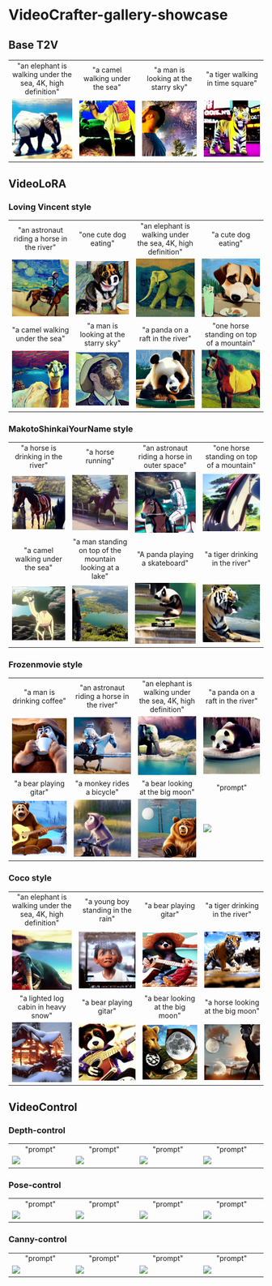 # VideoCrafter-gallery-showcase



## Base T2V  

<table class="center">
  <td style="text-align:center;" width="170">"an elephant is walking under the sea, 4K, high definition"</td>
  <td style="text-align:center;" width="170">"a camel walking under the sea"</td>
  <td style="text-align:center;" width="170">"a man is looking at the starry sky"</td>
  <td style="text-align:center;" width="170">"a tiger walking in time square"</td>
  <tr>
  <td><img src=assets/base/an_elephant_is_walking_under_the_sea_4K_high_definition_base_t2v.gif width="170"></td>
  <td><img src=assets/base/a_camel_walking_under_the_sea_000184b41510b2c7bed0f5ad19165bf73b338b2babe.gif width="170"></td>
  <td><img src=assets/base/a_man_is_looking_at_the_starry_sky_000.gif width="170"></td>
  <td><img src=assets/base/a_tiger_walking_in_time_square__00154997f33914ef2d1894953e95051b499ec2034bc.gif width="170"></td>
</table >

## VideoLoRA   
### Loving Vincent style
<table class="center">
  <td style="text-align:center;" width="170">"an astronaut riding a horse in the river"</td>
  <td style="text-align:center;" width="170">"one cute dog eating"</td>
  <td style="text-align:center;" width="170">"an elephant is walking under the sea, 4K, high definition"</td>
  <td style="text-align:center;" width="170">"a cute dog eating"</td>
<tr>
  <td><img src=assets/lora/vincent/an_astronaut_riding_a_horse_in_the_river_Loving_Vincent_style_000.gif width="170"></td>
  <td><img src=assets/lora/vincent/one_cute_dog_eating__Loving_Vincent_style_0008879b03b1153aa089e080027dcc51c11a8f64375.gif width="170"></td>
  <td><img src=assets/lora/vincent/an_elephant_is_walking_under_the_sea_4K_high_definition_loving_vincent_style.gif width="170"></td>
  <td><img src=assets/lora/vincent/a_cute_dog_eating_loving_vincent_style.gif width="170"></td>
<tr>
  <td style="text-align:center;" width="170">"a camel walking under the sea"</td>
  <td style="text-align:center;" width="170">"a man is looking at the starry sky"</td>
  <td style="text-align:center;" width="170">"a panda on a raft in the river"</td>
  <td style="text-align:center;" width="170">"one horse standing on top of a mountain"</td>
<tr>
  <td><img src=assets/lora/vincent/a_camel_walking_under_the_sea_Loving_Vincent_style_00102c0455e31871dae97fb21bb4decb7125942b07b.gif width="170"></td>  
  <td><img src=assets/lora/vincent/a_man_is_looking_at_the_starry_sky_Loving_Vincent_style_0007732a1d1a3b5f0f8655cd4df9ea8304f4cbf3f3b.gif width="170"></td>
  <td><img src=assets/lora/vincent/A_panda_on_a_raft_in_the_river__Loving_Vincent_style_001e34bca14a261405bf5dde67f52799261cb2e8805.gif width="170"></td>
  <td><img src=assets/lora/vincent/one_horse_standing_on_top_of_a_mountain_Loving_Vincent_style_0005eb8dff8e467c7fc99d00d7429932ba0a357ac7e.gif width="170"></td>
</table >

### MakotoShinkaiYourName style
<table class="center">
  <td style="text-align:center;" width="170">"a horse is drinking in the river"</td>
  <td style="text-align:center;" width="170">"a horse running"</td>
  <td style="text-align:center;" width="170">"an astronaut riding a horse in outer space"</td>
  <td style="text-align:center;" width="170">"one horse standing on top of a mountain"</td>
<tr>
  <td><img src=assets/lora/yourname/a_horse_is_drinking_in_the_river_MakotoShinkaiYourName_style_000.gif width="170"></td>
  <td><img src=assets/lora/yourname/a_horse_running_MakotoShinkaiYourName_style_000745c0bd67dddd1c2dc73dc9464c6d99724f28000.gif width="170"></td>
  <td><img src=assets/lora/yourname/an_astronaut_riding_a_horse_in_outer_space_MakotoShinkaiYourName_style_000.gif width="170"></td>
  <td><img src=assets/lora/yourname/one_horse_standing_on_top_of_a_mountain_MakotoShinkaiYourName_style_000.gif width="170"></td>
<tr>
  <td style="text-align:center;" width="170">"a camel walking under the sea"</td>
  <td style="text-align:center;" width="170">"a man standing on top of the mountain looking at a lake"</td>
  <td style="text-align:center;" width="170">"A panda playing a skateboard"</td>
  <td style="text-align:center;" width="170">"a tiger drinking in the river"</td>
<tr>
  <td><img src=assets/lora/yourname/a_camel_walking_under_the_sea_MakotoShinkaiYourName_style_001db1e8aa467f7bd290a9f351c2330297e3f24352a.gif width="170"></td>
  <td><img src=assets/lora/yourname/a_man_standing_on_top_of_the_mountain_looking_at_a_lake__MakotoShinkaiYourName_style_0012a1489b6eb9a03c15ccb8521424c9cbbeaabbba4.gif width="170"></td>
  <td><img src=assets/lora/yourname/A_panda__playing_a_skateboard_MakotoShinkaiYourName_style_0000604bd34eec269301d359b189b1c4f3830d6ae61.gif width="170"></td>
  <td><img src=assets/lora/yourname/a_tiger_drinking_in_the_river_MakotoShinkaiYourName_style_0008363cc16665c834ea90f1b1757f27ec26bdaa320.gif width="170"></td>
</table >

### Frozenmovie style 
<table class="center">
  <td style="text-align:center;" width="170">"a man is drinking coffee"</td>
  <td style="text-align:center;" width="170">"an astronaut riding a horse in the river"</td>
  <td style="text-align:center;" width="170">"an elephant is walking under the sea, 4K, high definition"</td>
  <td style="text-align:center;" width="170">"a panda on a raft in the river"</td>
  <tr>
  <td><img src=assets/lora/frozen/a_man_is_drinking_coffee_frozen_sytle.gif width="170"></td>
  <td><img src=assets/lora/frozen/astronaut_riding_a_horse_in_the_river_frozen_style.gif width="170"></td>
  <td><img src=assets/lora/frozen/an_elephant_is_walking_under_the_sea_4K_high_definition_frozen_style.gif width="170"></td>
  <td><img src=assets/lora/frozen/A_panda_on_a_raft_in_the_river__frozenmovie_style_00039bdc8c6bd38a8a72c3050a23558cfe2aef08581.gif width="170"></td>
<tr>
  <td style="text-align:center;" width="170">"a bear playing gitar"</td>
  <td style="text-align:center;" width="170">"a monkey rides a bicycle"</td>
  <td style="text-align:center;" width="170">"a bear looking at the big moon"</td>
  <td style="text-align:center;" width="170">"prompt"</td>
<tr>
  <td><img src=assets/lora/frozen/A_bear_playing_gitar_frozenmovie_style_00101a8912d82929fb3cb4be06f285c048e59e3b681.gif width="170"></td>
  <td><img src=assets/lora/frozen/A_monkey_rides_a_bicycle_frozenmovie_style_001c0baa63f9eb310a5c5e7aa827a055b567b68fe78.gif width="170"></td>
  <td><img src=assets/lora/frozen/a_bear_looking_at_the_big_moon__frozenmovie_style_0014cef4eaf7f2e32651ed63cd3d720de7019c7d714.gif width="170"></td>
  <td><img src=assets/lora/frozen/xx.gif width="170"></td>
</table >

### Coco style
<table class="center">
  <td style="text-align:center;" width="170">"an elephant is walking under the sea, 4K, high definition"</td>
  <td style="text-align:center;" width="170">"a young boy standing in the rain"</td>
  <td style="text-align:center;" width="170">"a bear playing gitar"</td>
  <td style="text-align:center;" width="170">"a tiger drinking in the river"</td>
  <tr>
  <td><img src=assets/lora/coco/an_elephant_is_walking_under_the_sea_4K_high_definition_coco_style.gif width="170"></td>
  <td><img src=assets/lora/coco/a_young_boy_standing_in_the_rain_coco_style_000b2d9f288e2a2ee76bb08acaac2a75771862bc4ba.gif width="170"></td>
  <td><img src=assets/lora/coco/A_bear_playing_gitar_coco_style_0012da67b3bfc13920a293c8faedcf1f38db1f6c4d5.gif width="170"></td>
  <td><img src=assets/lora/coco/a_tiger_drinking_in_the_river_coco_style_0012319a2c0129a857e709005496f2e4b1168943612.gif width="170"></td>
  <tr>
  <td style="text-align:center;" width="170">"a lighted log cabin in heavy snow"</td>
  <td style="text-align:center;" width="170">"a bear playing gitar"</td>
  <td style="text-align:center;" width="170">"a bear looking at the big moon"</td>
  <td style="text-align:center;" width="170">"a horse looking at the big moon"</td>
  <tr>
  <td><img src=assets/lora/coco/A_lighted_log_cabin_in_heavy_snow_coco_style_000ca777d92cf3a8f6ad7565804f71a5f65d652177a.gif width="170"></td>
  <td><img src=assets/lora/coco/A_bear_playing_gitar_coco_style_000a2bdf50c7ac869032c0cd41e7827503c34595d12.gif width="170"></td>
  <td><img src=assets/lora/coco/a_bear_looking_at_the_big_moon__coco_style_0018872f2f5c6fcdfb63684304dd7371dbb66f26097.gif width="170"></td>
  <td><img src=assets/lora/coco/a_horse_looking_at_the_big_moon__coco_style_001e0502b1125de0c90fdb9f5a3ab2977be2934a561.gif width="170"></td>
</table >

## VideoControl
### Depth-control 
<table class="center">
  <td style="text-align:center;" width="170">"prompt"</td>
  <td style="text-align:center;" width="170">"prompt"</td>
  <td style="text-align:center;" width="170">"prompt"</td>
  <td style="text-align:center;" width="170">"prompt"</td>
  <tr>
  <td><img src=assets/videocontrol/depth/xx.gif width="170"></td>
  <td><img src=assets/videocontrol/depth/xx.gif width="170"></td>
  <td><img src=assets/videocontrol/depth/xx.gif width="170"></td>
  <td><img src=assets/videocontrol/depth/xx.gif width="170"></td>
</table >

### Pose-control 
<table class="center">
  <td style="text-align:center;" width="170">"prompt"</td>
  <td style="text-align:center;" width="170">"prompt"</td>
  <td style="text-align:center;" width="170">"prompt"</td>
  <td style="text-align:center;" width="170">"prompt"</td>
  <tr>
  <td><img src=assets/videocontrol/pose/xx.gif width="170"></td>
  <td><img src=assets/videocontrol/pose/xx.gif width="170"></td>
  <td><img src=assets/videocontrol/pose/xx.gif width="170"></td>
  <td><img src=assets/videocontrol/pose/xx.gif width="170"></td>
</table >

### Canny-control 
<table class="center">
  <td style="text-align:center;" width="170">"prompt"</td>
  <td style="text-align:center;" width="170">"prompt"</td>
  <td style="text-align:center;" width="170">"prompt"</td>
  <td style="text-align:center;" width="170">"prompt"</td>
  <tr>
  <td><img src=assets/videocontrol/canny/xx.gif width="170"></td>
  <td><img src=assets/videocontrol/canny/xx.gif width="170"></td>
  <td><img src=assets/videocontrol/canny/xx.gif width="170"></td>
  <td><img src=assets/videocontrol/canny/xx.gif width="170"></td>
</table >
